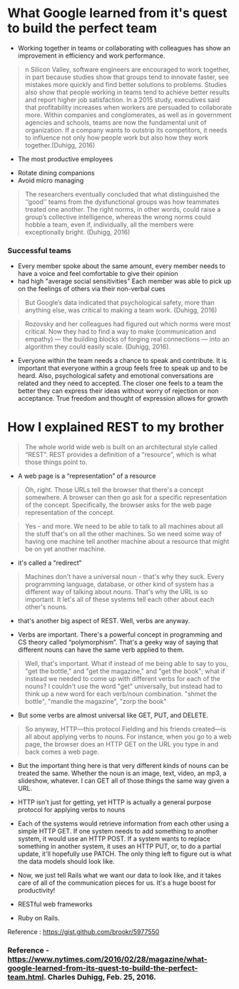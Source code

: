 # What Google learned from it's quest to build the perfect team

- Working together in teams or collaborating with colleagues has show an improvement in efficiency and work performance. 

> n Silicon Valley, software engineers are encouraged to work together, in part because studies show that groups tend to innovate faster, see mistakes more quickly and find better solutions to problems. Studies also show that people working in teams tend to achieve better results and report higher job satisfaction. In a 2015 study, executives said that profitability increases when workers are persuaded to collaborate more. Within companies and conglomerates, as well as in government agencies and schools, teams are now the fundamental unit of organization. If a company wants to outstrip its competitors, it needs to influence not only how people work but also how they work together.(Duhigg, 2016)

* The most productive employees 
- Rotate dining companions
- Avoid micro managing 

> The researchers eventually concluded that what distinguished the ‘‘good’’ teams from the dysfunctional groups was how teammates treated one another. The right norms, in other words, could raise a group’s collective intelligence, whereas the wrong norms could hobble a team, even if, individually, all the members were exceptionally bright. (Duhigg, 2016)

### Successful teams

- Every member spoke about the same amount, every member needs to have a voice and feel comfortable to give their opinion
- had high "average social sensitivities" Each member was able to pick up on the feelings of others via their non-verbal cues

> But Google’s data indicated that psychological safety, more than anything else, was critical to making a team work. (Duhigg, 2016)

> Rozovsky and her colleagues had figured out which norms were most critical. Now they had to find a way to make (communication and empathy) — the building blocks of forging real connections — into an algorithm they could easily scale. (Duhigg, 2016).

- Everyone within the team needs a chance to speak and contribute.  It is important that everyone within a group feels free to speak up and to be heard.  Also, psychological safety and emotional conversations are related and they need to accepted.  The closer one feels to a team the better they can express their ideas without worry of rejection or non acceptance.  True freedom and thought of expression allows for growth


# How I explained REST to my brother


> The whole world wide web is built on an architectural style called “REST”. REST provides a definition of a “resource”, which is what those things point to.
- A web page is a “representation” of a resource
>  Oh, right. Those URLs tell the browser that there's a concept somewhere. A browser can then go ask for a specific representation of the concept. Specifically, the browser asks for the web page representation of the concept.

>Yes - and more. We need to be able to talk to all machines about all the stuff that's on all the other machines. So we need some way of having one machine tell another machine about a resource that might be on yet another machine.
- it's called a "redirect"

> Machines don't have a universal noun - that's why they suck. Every programming language, database, or other kind of system has a different way of talking about nouns. That's why the URL is so important. It let's all of these systems tell each other about each other's nouns.

- that's another big aspect of REST. Well, verbs are anyway.

- Verbs are important. There's a powerful concept in programming and CS theory called “polymorphism”. That's a geeky way of saying that different nouns can have the same verb applied to them.

> Well, that's important. What if instead of me being able to say to you, "get the bottle," and "get the magazine," and "get the book"; what if instead we needed to come up with different verbs for each of the nouns? I couldn't use the word "get" universally, but instead had to think up a new word for each verb/noun combination. "shmet the bottle", "mandle the magazine", "zorp the book"

- But some verbs are almost universal like GET, PUT, and DELETE.

> So anyway, HTTP—this protocol Fielding and his friends created—is all about applying verbs to nouns. For instance, when you go to a web page, the browser does an HTTP GET on the URL you type in and back comes a web page.

* But the important thing here is that very different kinds of nouns can be treated the same. Whether the noun is an image, text, video, an mp3, a slideshow, whatever. I can GET all of those things the same way given a URL.

- HTTP isn't just for getting, yet HTTP is actually a general purpose protocol for applying verbs to nouns

- Each of the systems would retrieve information from each other using a simple HTTP GET. If one system needs to add something to another system, it would use an HTTP POST. If a system wants to replace something in another system, it uses an HTTP PUT, or, to do a partial update, it'll hopefully use PATCH. The only thing left to figure out is what the data models should look like.

- Now, we just tell Rails what we want our data to look like, and it takes care of all of the communication pieces for us. It's a huge boost for productivity!

* RESTful web frameworks 
- Ruby on Rails.





Reference :  https://gist.github.com/brookr/5977550

### Reference - https://www.nytimes.com/2016/02/28/magazine/what-google-learned-from-its-quest-to-build-the-perfect-team.html. Charles Duhigg, Feb. 25, 2016.

